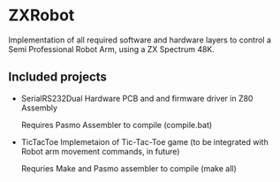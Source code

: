 # ZXRobot
Implementation of all required software and hardware layers to control a Semi Professional Robot Arm, using a ZX Spectrum 48K.

## Included projects

- SerialRS232Dual
  Hardware PCB and and firmware driver in Z80 Assembly

  Requires Pasmo Assembler to compile (compile.bat)

- TicTacToe
  Implemetaion of Tic-Tac-Toe game (to be integrated with Robot arm movement commands, in future)
  
  Requries Make and Pasmo assembler to compile (make all)
